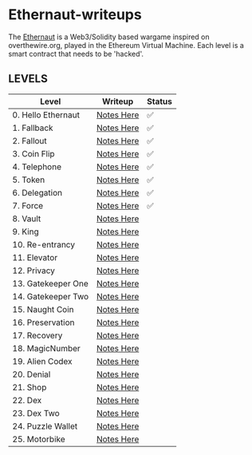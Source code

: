 # Ethernaut-writeups

The [Ethernaut](https://ethernaut.openzeppelin.com/) is a Web3/Solidity based wargame inspired on overthewire.org, played in the Ethereum Virtual Machine. Each level is a smart contract that needs to be 'hacked'.

## LEVELS

| Level              | Writeup                                   | Status |
| ------------------ | ----------------------------------------- | ------ |
| 0. Hello Ethernaut | [Notes Here](LEVELS/0.Hello-Ethernaut.md) | ✅     |
| 1. Fallback        | [Notes Here](LEVELS/1.Fallback.md)        | ✅     |
| 2. Fallout         | [Notes Here](LEVELS/2.Fallout.md)         | ✅     |
| 3. Coin Flip       | [Notes Here](LEVELS/3.Coin-Flip.md)       | ✅     |
| 4. Telephone       | [Notes Here](LEVELS/4.Telephone.md)       | ✅     |
| 5. Token           | [Notes Here](LEVELS/5.Token.md)           | ✅     |
| 6. Delegation      | [Notes Here](LEVELS/6.Delegation.md)      | ✅     |
| 7. Force           | [Notes Here](LEVELS/7.Force.md)           | ✅     |
| 8. Vault           | [Notes Here](LEVELS/8.Vault.md)           |        |
| 9. King            | [Notes Here](LEVELS/9.King.md)            |        |
| 10. Re-entrancy    | [Notes Here](LEVELS/10.Re-entrancy.md)    |        |
| 11. Elevator       | [Notes Here](LEVELS/11.Elevator.md)       |        |
| 12. Privacy        | [Notes Here](LEVELS/12.Privacy.md)        |        |
| 13. Gatekeeper One | [Notes Here](LEVELS/13.Gatekeeper-One.md) |        |
| 14. Gatekeeper Two | [Notes Here](LEVELS/14.Gatekeeper-Two.md) |        |
| 15. Naught Coin    | [Notes Here](LEVELS/15.Naught-Coin.md)    |        |
| 16. Preservation   | [Notes Here](LEVELS/16.Preservation.md)   |        |
| 17. Recovery       | [Notes Here](LEVELS/17.Recovery.md)       |        |
| 18. MagicNumber    | [Notes Here](LEVELS/18.MagicNumber.md)    |        |
| 19. Alien Codex    | [Notes Here](LEVELS/19.Alien-Codex.md)    |        |
| 20. Denial         | [Notes Here](LEVELS/20.Denial.md)         |        |
| 21. Shop           | [Notes Here](LEVELS/21.Shop.md)           |        |
| 22. Dex            | [Notes Here](LEVELS/22.Dex.md)            |        |
| 23. Dex Two        | [Notes Here](LEVELS/23.Dex-Two.md)        |        |
| 24. Puzzle Wallet  | [Notes Here](LEVELS/24.Puzzle-Wallet.md)  |        |
| 25. Motorbike      | [Notes Here](LEVELS/25.Motorbike.md)      |        |
